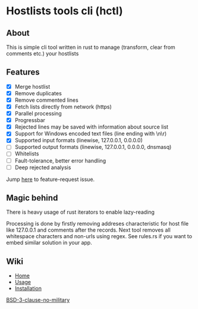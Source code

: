 # Hostlists tools cli (hctl)
## About

This is simple cli tool written in rust to manage (transform, clear from comments etc.) your hostlists

## Features

- [x] Merge hostlist
- [x] Remove duplicates
- [x] Remove commented lines
- [x] Fetch lists directly from network (https)
- [x] Parallel processing
- [x] Progressbar
- [x] Rejected lines may be saved with information about source list
- [x] Support for Windows encoded text files (line ending with \n\r)
- [x] Supported input formats (linewise, 127.0.0.1, 0.0.0.0)
- [ ] Supported output formats (linewise, 127.0.0.1, 0.0.0.0, dnsmasq)
- [ ] Whitelists
- [ ] Fault-tolerance, better error handling
- [ ] Deep rejected analysis

Jump [here](https://github.com/michalszmidt/hctl/issues/1) to feature-request issue.

## Magic behind 

There is heavy usage of rust iterators to enable lazy-reading

Processing is done by firstly removing addreses characteristic for host file like 127.0.0.1 and comments after the records. Next tool removes all whitespace characters and non-urls using regex.
See rules.rs if you want to embed similar solution in your app.

## Wiki

- [Home](https://github.com/michalszmidt/hctl/wiki)
- [Usage](https://github.com/michalszmidt/hctl/wiki/Usage)
- [Installation](https://github.com/michalszmidt/hctl/wiki/Installation)

[BSD-3-clause-no-military](https://github.com/michalszmidt/hctl/blob/main/LICENSE)